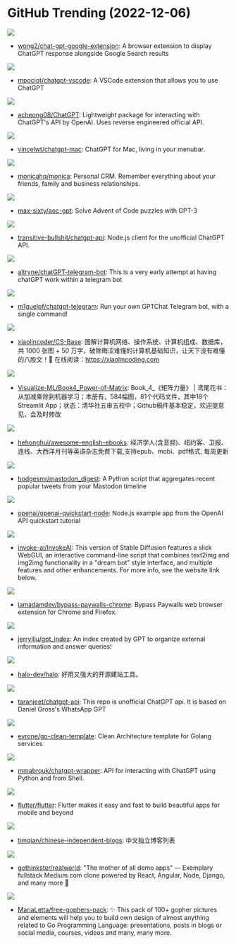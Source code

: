 # GitHub Trending (2022-12-06)

![](https://img.shields.io/badge/CSS-New%201-green?style=flat-square&logo=appveyor)
- [wong2/chat-gpt-google-extension](https://github.com/wong2/chat-gpt-google-extension): A browser extension to display ChatGPT response alongside Google Search results

![](https://img.shields.io/badge/TypeScript-New%20206-green?style=flat-square&logo=appveyor)
- [mpociot/chatgpt-vscode](https://github.com/mpociot/chatgpt-vscode): A VSCode extension that allows you to use ChatGPT

![](https://img.shields.io/badge/Python-New%201-green?style=flat-square&logo=appveyor)
- [acheong08/ChatGPT](https://github.com/acheong08/ChatGPT): Lightweight package for interacting with ChatGPT's API by OpenAI. Uses reverse engineered official API.

![](https://img.shields.io/badge/JavaScript-New%20318-green?style=flat-square&logo=appveyor)
- [vincelwt/chatgpt-mac](https://github.com/vincelwt/chatgpt-mac): ChatGPT for Mac, living in your menubar.

![](https://img.shields.io/badge/PHP-New%2048-green?style=flat-square&logo=appveyor)
- [monicahq/monica](https://github.com/monicahq/monica): Personal CRM. Remember everything about your friends, family and business relationships.

![](https://img.shields.io/badge/Python-New%2039-green?style=flat-square&logo=appveyor)
- [max-sixty/aoc-gpt](https://github.com/max-sixty/aoc-gpt): Solve Advent of Code puzzles with GPT-3

![](https://img.shields.io/badge/TypeScript-New%20509-green?style=flat-square&logo=appveyor)
- [transitive-bullshit/chatgpt-api](https://github.com/transitive-bullshit/chatgpt-api): Node.js client for the unofficial ChatGPT API.

![](https://img.shields.io/badge/Python-New%20174-green?style=flat-square&logo=appveyor)
- [altryne/chatGPT-telegram-bot](https://github.com/altryne/chatGPT-telegram-bot): This is a very early attempt at having chatGPT work within a telegram bot

![](https://img.shields.io/badge/Go-New%20211-green?style=flat-square&logo=appveyor)
- [m1guelpf/chatgpt-telegram](https://github.com/m1guelpf/chatgpt-telegram): Run your own GPTChat Telegram bot, with a single command!

![](https://img.shields.io/badge/none-New%20365-green?style=flat-square&logo=appveyor)
- [xiaolincoder/CS-Base](https://github.com/xiaolincoder/CS-Base): 图解计算机网络、操作系统、计算机组成、数据库，共 1000 张图 + 50 万字，破除晦涩难懂的计算机基础知识，让天下没有难懂的八股文！🚀 在线阅读：https://xiaolincoding.com

![](https://img.shields.io/badge/Python-New%20112-green?style=flat-square&logo=appveyor)
- [Visualize-ML/Book4_Power-of-Matrix](https://github.com/Visualize-ML/Book4_Power-of-Matrix): Book_4_《矩阵力量》 | 鸢尾花书：从加减乘除到机器学习；本册有，584幅图，81个代码文件，其中18个Streamlit App；状态：清华社五审五校中；Github稿件基本稳定，欢迎提意见，会及时修改

![](https://img.shields.io/badge/CSS-New%2053-green?style=flat-square&logo=appveyor)
- [hehonghui/awesome-english-ebooks](https://github.com/hehonghui/awesome-english-ebooks): 经济学人(含音频)、纽约客、卫报、连线、大西洋月刊等英语杂志免费下载,支持epub、mobi、pdf格式, 每周更新

![](https://img.shields.io/badge/Python-New%2048-green?style=flat-square&logo=appveyor)
- [hodgesmr/mastodon_digest](https://github.com/hodgesmr/mastodon_digest): A Python script that aggregates recent popular tweets from your Mastodon timeline

![](https://img.shields.io/badge/JavaScript-New%2079-green?style=flat-square&logo=appveyor)
- [openai/openai-quickstart-node](https://github.com/openai/openai-quickstart-node): Node.js example app from the OpenAI API quickstart tutorial

![](https://img.shields.io/badge/Jupyter%20Notebook-New%20318-green?style=flat-square&logo=appveyor)
- [invoke-ai/InvokeAI](https://github.com/invoke-ai/InvokeAI): This version of Stable Diffusion features a slick WebGUI, an interactive command-line script that combines text2img and img2img functionality in a "dream bot" style interface, and multiple features and other enhancements. For more info, see the website link below.

![](https://img.shields.io/badge/JavaScript-New%20154-green?style=flat-square&logo=appveyor)
- [iamadamdev/bypass-paywalls-chrome](https://github.com/iamadamdev/bypass-paywalls-chrome): Bypass Paywalls web browser extension for Chrome and Firefox.

![](https://img.shields.io/badge/Python-New%2042-green?style=flat-square&logo=appveyor)
- [jerryjliu/gpt_index](https://github.com/jerryjliu/gpt_index): An index created by GPT to organize external information and answer queries!

![](https://img.shields.io/badge/Java-New%2032-green?style=flat-square&logo=appveyor)
- [halo-dev/halo](https://github.com/halo-dev/halo): 好用又强大的开源建站工具。

![](https://img.shields.io/badge/Python-New%2098-green?style=flat-square&logo=appveyor)
- [taranjeet/chatgpt-api](https://github.com/taranjeet/chatgpt-api): This repo is unofficial ChatGPT api. It is based on Daniel Gross's WhatsApp GPT

![](https://img.shields.io/badge/Go-New%2039-green?style=flat-square&logo=appveyor)
- [evrone/go-clean-template](https://github.com/evrone/go-clean-template): Clean Architecture template for Golang services

![](https://img.shields.io/badge/Python-New%2069-green?style=flat-square&logo=appveyor)
- [mmabrouk/chatgpt-wrapper](https://github.com/mmabrouk/chatgpt-wrapper): API for interacting with ChatGPT using Python and from Shell.

![](https://img.shields.io/badge/Dart-New%2069-green?style=flat-square&logo=appveyor)
- [flutter/flutter](https://github.com/flutter/flutter): Flutter makes it easy and fast to build beautiful apps for mobile and beyond

![](https://img.shields.io/badge/JavaScript-New%2049-green?style=flat-square&logo=appveyor)
- [timqian/chinese-independent-blogs](https://github.com/timqian/chinese-independent-blogs): 中文独立博客列表

![](https://img.shields.io/badge/TypeScript-New%2013-green?style=flat-square&logo=appveyor)
- [gothinkster/realworld](https://github.com/gothinkster/realworld): "The mother of all demo apps" — Exemplary fullstack Medium.com clone powered by React, Angular, Node, Django, and many more 🏅

![](https://img.shields.io/badge/Go-New%2047-green?style=flat-square&logo=appveyor)
- [MariaLetta/free-gophers-pack](https://github.com/MariaLetta/free-gophers-pack): ✨ This pack of 100+ gopher pictures and elements will help you to build own design of almost anything related to Go Programming Language: presentations, posts in blogs or social media, courses, videos and many, many more.

